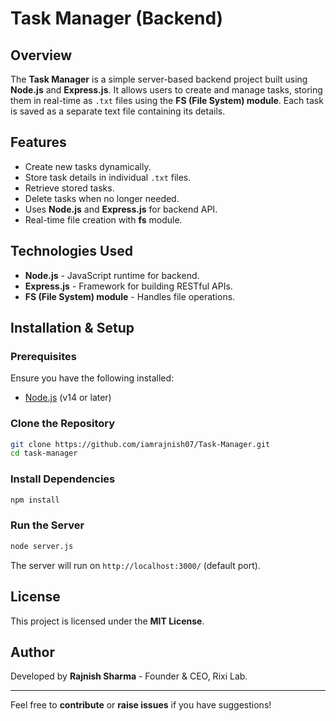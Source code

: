 # Task Manager (Backend)

## Overview
The **Task Manager** is a simple server-based backend project built using **Node.js** and **Express.js**. It allows users to create and manage tasks, storing them in real-time as `.txt` files using the **FS (File System) module**. Each task is saved as a separate text file containing its details.

## Features
- Create new tasks dynamically.
- Store task details in individual `.txt` files.
- Retrieve stored tasks.
- Delete tasks when no longer needed.
- Uses **Node.js** and **Express.js** for backend API.
- Real-time file creation with **fs** module.

## Technologies Used
- **Node.js** - JavaScript runtime for backend.
- **Express.js** - Framework for building RESTful APIs.
- **FS (File System) module** - Handles file operations.

## Installation & Setup

### Prerequisites
Ensure you have the following installed:
- [Node.js](https://nodejs.org/) (v14 or later)

### Clone the Repository
```sh
git clone https://github.com/iamrajnish07/Task-Manager.git
cd task-manager
```

### Install Dependencies
```sh
npm install
```

### Run the Server
```sh
node server.js
```
The server will run on `http://localhost:3000/` (default port).

## License
This project is licensed under the **MIT License**.

## Author
Developed by **Rajnish Sharma** - Founder & CEO, Rixi Lab.

---

Feel free to **contribute** or **raise issues** if you have suggestions!

